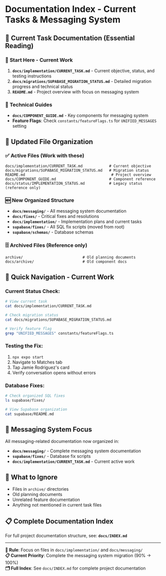 # Documentation Index - Current Tasks & Messaging System

## 🎯 **Current Task Documentation** (Essential Reading)

### 🚀 **Start Here - Current Work**
1. **`docs/implementation/CURRENT_TASK.md`** - Current objective, status, and testing instructions
2. **`docs/migrations/SUPABASE_MIGRATION_STATUS.md`** - Detailed migration progress and technical status
3. **`README.md`** - Project overview with focus on messaging system

### 🔧 **Technical Guides**
- **`docs/COMPONENT_GUIDE.md`** - Key components for messaging system
- **Feature Flags**: Check `constants/featureFlags.ts` for `UNIFIED_MESSAGES` setting

## 📁 **Updated File Organization**

### ✅ **Active Files** (Work with these)
```
docs/implementation/CURRENT_TASK.md            # Current objective
docs/migrations/SUPABASE_MIGRATION_STATUS.md   # Migration status
README.md                                       # Project overview
docs/COMPONENT_GUIDE.md                        # Component reference
docs/status/IMPLEMENTATION_STATUS.md           # Legacy status (reference only)
```

### 🆕 **New Organized Structure**
- **`docs/messaging/`** - All messaging system documentation
- **`docs/fixes/`** - Critical fixes and resolutions
- **`docs/implementation/`** - Implementation plans and current tasks
- **`supabase/fixes/`** - All SQL fix scripts (moved from root)
- **`supabase/schemas/`** - Database schemas

### 🗄️ **Archived Files** (Reference only)
```
archive/                           # Old planning documents
docs/archive/                      # Old component docs
```

## 🎯 **Quick Navigation - Current Work**

### Current Status Check:
```bash
# View current task
cat docs/implementation/CURRENT_TASK.md

# Check migration status
cat docs/migrations/SUPABASE_MIGRATION_STATUS.md

# Verify feature flag
grep "UNIFIED_MESSAGES" constants/featureFlags.ts
```

### Testing the Fix:
1. `npx expo start`
2. Navigate to Matches tab
3. Tap Jamie Rodriguez's card
4. Verify conversation opens without errors

### Database Fixes:
```bash
# Check organized SQL fixes
ls supabase/fixes/

# View Supabase organization
cat supabase/README.md
```

## 💬 **Messaging System Focus**

All messaging-related documentation now organized in:
- **`docs/messaging/`** - Complete messaging system documentation
- **`supabase/fixes/`** - Database fix scripts
- **`docs/implementation/CURRENT_TASK.md`** - Current active work

## 🚫 **What to Ignore**
- Files in `archive/` directories  
- Old planning documents
- Unrelated feature documentation
- Anything not mentioned in current task files

## 📋 **Complete Documentation Index**
For full project documentation structure, see: **`docs/INDEX.md`**

---
**🎯 Rule**: Focus on files in `docs/implementation/` and `docs/messaging/`  
**📋 Current Priority**: Complete the messaging system migration (90% → 100%)  
**🗂️ Full Index**: See `docs/INDEX.md` for complete project documentation
 